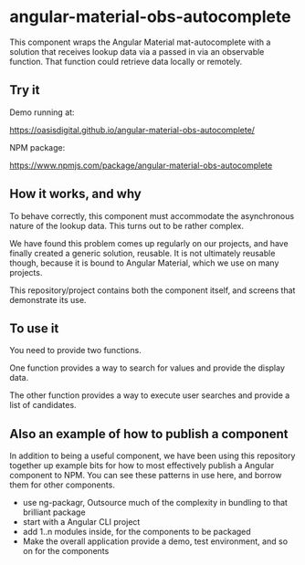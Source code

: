 # angular-material-obs-autocomplete

This component wraps the Angular Material mat-autocomplete with a solution that
receives lookup data via a passed in via an observable function. That function
could retrieve data locally or remotely.

## Try it

Demo running at:

https://oasisdigital.github.io/angular-material-obs-autocomplete/

NPM package:

https://www.npmjs.com/package/angular-material-obs-autocomplete

## How it works, and why

To behave correctly, this component must accommodate the asynchronous nature of
the lookup data. This turns out to be rather complex.

We have found this problem comes up regularly on our projects, and have finally
created a generic solution, reusable. It is not ultimately reusable though,
because it is bound to Angular Material, which we use on many projects.

This repository/project contains both the component itself, and screens that
demonstrate its use.

## To use it

You need to provide two functions.

One function provides a way to search for values and provide the display data.

The other function provides a way to execute user searches and provide a list of
candidates.

## Also an example of how to publish a component

In addition to being a useful component, we have been using this repository
together up example bits for how to most effectively publish a Angular component
to NPM. You can see these patterns in use here, and borrow them for other
components.

* use ng-packagr, Outsource much of the complexity in bundling to that brilliant
  package
* start with a Angular CLI project
* add 1..n modules inside, for the components to be packaged
* Make the overall application provide a demo, test environment, and so on for
  the components


